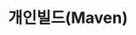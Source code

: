 ---
title: 개인빌드(Maven)
linkTitle: Maven
description: "개발자 PC에서 이루어지는 소프트웨어 빌드 개념 및 빌드 도구인 Maven 기반의 빌드에 대해 설명한다."
url: /egovframe-development/deployment-tool/maven
menu:
  depth:
    weight: 1
    parent: "build-tool"
    identifier: "maven"
---